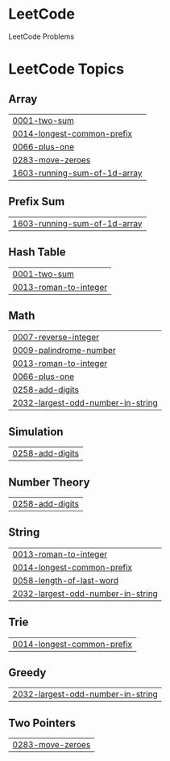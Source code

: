 # LeetCode
LeetCode Problems

<!---LeetCode Topics Start-->
# LeetCode Topics
## Array
|  |
| ------- |
| [0001-two-sum](https://github.com/saniyashaikh0304/LeetCode/tree/master/0001-two-sum) |
| [0014-longest-common-prefix](https://github.com/saniyashaikh0304/LeetCode/tree/master/0014-longest-common-prefix) |
| [0066-plus-one](https://github.com/saniyashaikh0304/LeetCode/tree/master/0066-plus-one) |
| [0283-move-zeroes](https://github.com/saniyashaikh0304/LeetCode/tree/master/0283-move-zeroes) |
| [1603-running-sum-of-1d-array](https://github.com/saniyashaikh0304/LeetCode/tree/master/1603-running-sum-of-1d-array) |
## Prefix Sum
|  |
| ------- |
| [1603-running-sum-of-1d-array](https://github.com/saniyashaikh0304/LeetCode/tree/master/1603-running-sum-of-1d-array) |
## Hash Table
|  |
| ------- |
| [0001-two-sum](https://github.com/saniyashaikh0304/LeetCode/tree/master/0001-two-sum) |
| [0013-roman-to-integer](https://github.com/saniyashaikh0304/LeetCode/tree/master/0013-roman-to-integer) |
## Math
|  |
| ------- |
| [0007-reverse-integer](https://github.com/saniyashaikh0304/LeetCode/tree/master/0007-reverse-integer) |
| [0009-palindrome-number](https://github.com/saniyashaikh0304/LeetCode/tree/master/0009-palindrome-number) |
| [0013-roman-to-integer](https://github.com/saniyashaikh0304/LeetCode/tree/master/0013-roman-to-integer) |
| [0066-plus-one](https://github.com/saniyashaikh0304/LeetCode/tree/master/0066-plus-one) |
| [0258-add-digits](https://github.com/saniyashaikh0304/LeetCode/tree/master/0258-add-digits) |
| [2032-largest-odd-number-in-string](https://github.com/saniyashaikh0304/LeetCode/tree/master/2032-largest-odd-number-in-string) |
## Simulation
|  |
| ------- |
| [0258-add-digits](https://github.com/saniyashaikh0304/LeetCode/tree/master/0258-add-digits) |
## Number Theory
|  |
| ------- |
| [0258-add-digits](https://github.com/saniyashaikh0304/LeetCode/tree/master/0258-add-digits) |
## String
|  |
| ------- |
| [0013-roman-to-integer](https://github.com/saniyashaikh0304/LeetCode/tree/master/0013-roman-to-integer) |
| [0014-longest-common-prefix](https://github.com/saniyashaikh0304/LeetCode/tree/master/0014-longest-common-prefix) |
| [0058-length-of-last-word](https://github.com/saniyashaikh0304/LeetCode/tree/master/0058-length-of-last-word) |
| [2032-largest-odd-number-in-string](https://github.com/saniyashaikh0304/LeetCode/tree/master/2032-largest-odd-number-in-string) |
## Trie
|  |
| ------- |
| [0014-longest-common-prefix](https://github.com/saniyashaikh0304/LeetCode/tree/master/0014-longest-common-prefix) |
## Greedy
|  |
| ------- |
| [2032-largest-odd-number-in-string](https://github.com/saniyashaikh0304/LeetCode/tree/master/2032-largest-odd-number-in-string) |
## Two Pointers
|  |
| ------- |
| [0283-move-zeroes](https://github.com/saniyashaikh0304/LeetCode/tree/master/0283-move-zeroes) |
<!---LeetCode Topics End-->